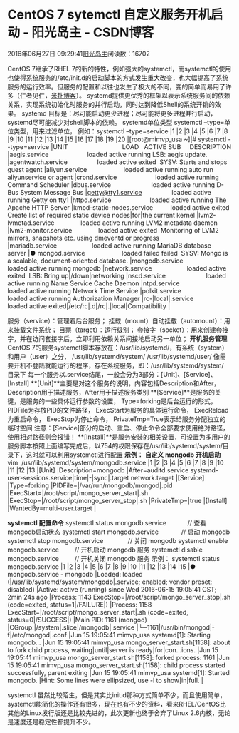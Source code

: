 
# CentOS 7 sytemctl 自定义服务开机启动 - 阳光岛主 - CSDN博客

2016年06月27日 09:29:41[阳光岛主](https://me.csdn.net/sunboy_2050)阅读数：16702


CentOS 7继承了RHEL 7的新的特性，例如强大的systemctl，而systemctl的使用也使得系统服务的/etc/init.d的启动脚本的方式发生重大改变，也大幅提高了系统服务的运行效率。但服务的配置和以往也发生了极大的不同，变的简单而易用了许多（仁者见仁，[米扑博客](http://blog.mimvp.com/2016/06/centos-7-sytemctl-custom-service-startup/)）。
systemd提供更优秀的框架以表示系统服务间的依赖关系，实现系统初始化时服务的并行启动，同时达到降低Shell的系统开销的效果。
systemd 目标是：尽可能启动更少进程；尽可能将更多进程并行启动，systemd尽可能减少对shell脚本的依赖。
systemd单位类型
systemctl –type=单位类型，用来过滤单位，
例如：systemctl –type=service
|1
|2
|3
|4
|5
|6
|7
|8
|9
|10
|11
|12
|13
|14
|15
|16
|17
|18
|19
|20
|[root@mimvp_usa ~]|\# systemctl --type=service
|UNIT                               LOAD   ACTIVE SUB     DESCRIPTION
|aegis.service                      loaded active running LSB: aegis update.
|agentwatch.service                 loaded active exited  SYSV: Starts and stops guest agent
|aliyun.service                     loaded active running auto run aliyunservice or agent
|crond.service                      loaded active running Command Scheduler
|dbus.service                       loaded active running D-Bus System Message Bus
|getty@tty1.service                 loaded active running Getty on tty1
|httpd.service                      loaded active running The Apache HTTP Server
|kmod-static-nodes.service          loaded active exited  Create list of required static device nodes|for|the current kernel
|lvm2-lvmetad.service               loaded active running LVM2 metadata daemon
|lvm2-monitor.service               loaded active exited  Monitoring of LVM2 mirrors, snapshots etc. using dmeventd or progress
|mariadb.service                    loaded active running MariaDB database server
|● mongod.service                     loaded failed failed  SYSV: Mongo is a scalable, document-oriented database.
|mongodb.service                    loaded active running mongodb
|network.service                    loaded active exited  LSB: Bring up|/down|networking
|nscd.service                       loaded active running Name Service Cache Daemon
|ntpd.service                       loaded active running Network Time Service
|polkit.service                     loaded active running Authorization Manager
|rc-|local|.service                   loaded active exited|/etc/rc|.d|/rc|.|local|Compatibility
|

服务（service）：管理着后台服务；
挂载（mount）自动挂载（automount）：用来挂载文件系统；
目票（target）：运行级别；
套接字（socket）：用来创建套接字，并在访问套接字后，立即利用依赖关系间接地启动另一单位；
**开机服务管理**
CentOS 7的服务systemctl脚本存放在：/usr/lib/systemd/，有系统（system）和用户（user）之分，
/usr/lib/systemd/system/
/usr/lib/systemd/user/
像需要开机不登陆就能运行的程序，存在系统服务，即：/usr/lib/systemd/system/ 目录下
每一个服务以.service结尾，一般会分为3部分：[Unit]、[Service]、[Install]
**[Unit]**主要是对这个服务的说明，内容包括Description和After，Description用于描述服务，After用于描述服务类别
**[Service]**是服务的关键，是服务的一些具体运行参数的设置，
Type=forking是后台运行的形式，
PIDFile为存放PID的文件路径，
ExecStart为服务的具体运行命令，
ExecReload为重启命令，
ExecStop为停止命令，
PrivateTmp=True表示给服务分配独立的临时空间
注意：[Service]部分的启动、重启、停止命令全部要求使用绝对路径，使用相对路径则会报错！
**[Install]**是服务安装的相关设置，可设置为多用户的
服务脚本按照上面编写完成后，以754的权限保存在/usr/lib/systemd/system/目录下，这时就可以利用systemctl进行配置
**示例：**
**自定义 mongodb 开机启动**
vim  /usr/lib/systemd/system/mongodb.service
|1
|2
|3
|4
|5
|6
|7
|8
|9
|10
|11
|12
|13
|[Unit]
|Description=mongodb
|After=auditd.service systemd-user-sessions.service|time|-|sync|.target network.target
|[Service]
|Type=forking
|PIDFile=|/var/run/mongodb/mongod|.pid
|ExecStart=|/root/script/mongo_server_start|.sh
|ExecStop=|/root/script/mongo_server_stop|.sh
|PrivateTmp=|true
|[Install]
|WantedBy=multi-user.target
|

**systemctl 配置命令**
systemctl status mongodb.service            // 查看mongodb启动状态
systemctl start mongodb.service             // 启动 mongodb
systemctl stop mongodb.service              // 关闭 mongodb
systemctl enable mongodb.service         // 开机启动 mongodb 服务
systemctl disable mongodb.service         // 开机关闭 mongodb 服务
示例：
systemctl status mongodb.service
|1
|2
|3
|4
|5
|6
|7
|8
|9
|10
|11
|12
|13
|14
|15
|● mongodb.service - mongodb
|Loaded: loaded (|/usr/lib/systemd/system/mongodb|.service; enabled; vendor preset: disabled)
|Active: active (running) since Wed 2016-06-15 19:05:41 CST; 2min 24s ago
|Process: 1143 ExecStop=|/root/script/mongo_server_stop|.sh (code=exited, status=1|/FAILURE|)
|Process: 1158 ExecStart=|/root/script/mongo_server_start|.sh (code=exited, status=0|/SUCCESS|)
|Main PID: 1161 (mongod)
|CGroup:|/system|.slice|/mongodb|.service
|└─1161|/usr/bin/mongod|-f|/etc/mongod|.conf
|Jun 15 19:05:41 mimvp_usa systemd[1]: Starting mongodb...
|Jun 15 19:05:41 mimvp_usa mongo_server_start.sh[1158]: about to fork child process, waiting|until|server is ready|for|con...ions.
|Jun 15 19:05:41 mimvp_usa mongo_server_start.sh[1158]: forked process: 1161
|Jun 15 19:05:41 mimvp_usa mongo_server_start.sh[1158]: child process started successfully, parent exiting
|Jun 15 19:05:41 mimvp_usa systemd[1]: Started mongodb.
|Hint: Some lines were ellipsized, use -l to show|in|full.
|

systemctl 虽然比较陌生，但是其实比init.d那种方式简单不少，而且使用简单，systemctl能简化的操作还有很多，现在也有不少的资料，看来RHEL/CentOS比其他的Linux发行版还是比较先进的，此次更新也终于舍弃了Linux 2.6内核，无论是速度还是稳定性都提升不少。



